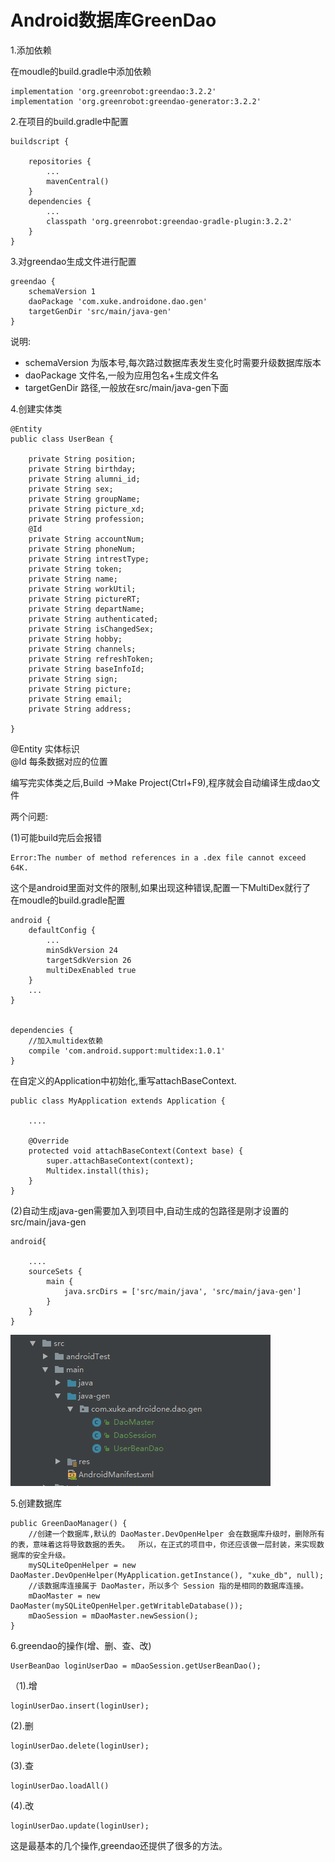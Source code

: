 # Android数据库GreenDao

1.添加依赖

在moudle的build.gradle中添加依赖

    implementation 'org.greenrobot:greendao:3.2.2'
    implementation 'org.greenrobot:greendao-generator:3.2.2'

2.在项目的build.gradle中配置  

    buildscript {

	    repositories {
	        ...
	        mavenCentral()
	    }
	    dependencies {
	        ...
	        classpath 'org.greenrobot:greendao-gradle-plugin:3.2.2'
	    }
	}

3.对greendao生成文件进行配置

    greendao {
	    schemaVersion 1
	    daoPackage 'com.xuke.androidone.dao.gen'
	    targetGenDir 'src/main/java-gen'
	}

说明:  

- schemaVersion 为版本号,每次路过数据库表发生变化时需要升级数据库版本  
- daoPackage 文件名,一般为应用包名+生成文件名  
- targetGenDir 路径,一般放在src/main/java-gen下面  

4.创建实体类

    @Entity
	public class UserBean {

	    private String position;
	    private String birthday;
	    private String alumni_id;
	    private String sex;
	    private String groupName;
	    private String picture_xd;
	    private String profession;
	    @Id
	    private String accountNum;
	    private String phoneNum;
	    private String intrestType;
	    private String token;
	    private String name;
	    private String workUtil;
	    private String pictureRT;
	    private String departName;
	    private String authenticated;
	    private String isChangedSex;
	    private String hobby;
	    private String channels;
	    private String refreshToken;
	    private String baseInfoId;
	    private String sign;
	    private String picture;
	    private String email;
	    private String address;

	}


@Entity 实体标识  
@Id 每条数据对应的位置

编写完实体类之后,Build ->Make Project(Ctrl+F9),程序就会自动编译生成dao文件

两个问题:

 (1)可能build完后会报错  

	Error:The number of method references in a .dex file cannot exceed 64K.  

  这个是android里面对文件的限制,如果出现这种错误,配置一下MultiDex就行了  
  在moudle的build.gradle配置

    android {
	    defaultConfig {
	        ...
	        minSdkVersion 24 
	        targetSdkVersion 26
	        multiDexEnabled true
	    }
	    ...
	}

	
    dependencies {
	    //加入multidex依赖
	    compile 'com.android.support:multidex:1.0.1'
	}

   在自定义的Application中初始化,重写attachBaseContext.

    public class MyApplication extends Application {
	  
		....

		@Override
		protected void attachBaseContext(Context base) {
			super.attachBaseContext(context);
			Multidex.install(this);
		}
	}

  (2)自动生成java-gen需要加入到项目中,自动生成的包路径是刚才设置的src/main/java-gen

	android{

		....
	    sourceSets {
	        main {
	            java.srcDirs = ['src/main/java', 'src/main/java-gen']
	        }
	    }
	}

![](https://raw.githubusercontent.com/xkdaq/study/master/img/greendao/img_greendao_1.png)

5.创建数据库

    public GreenDaoManager() {
        //创建一个数据库,默认的 DaoMaster.DevOpenHelper 会在数据库升级时，删除所有的表，意味着这将导致数据的丢失。  所以，在正式的项目中，你还应该做一层封装，来实现数据库的安全升级。
        mySQLiteOpenHelper = new DaoMaster.DevOpenHelper(MyApplication.getInstance(), "xuke_db", null);
        //该数据库连接属于 DaoMaster，所以多个 Session 指的是相同的数据库连接。
        mDaoMaster = new DaoMaster(mySQLiteOpenHelper.getWritableDatabase());
        mDaoSession = mDaoMaster.newSession();
    }

6.greendao的操作(增、删、查、改)

    UserBeanDao loginUserDao = mDaoSession.getUserBeanDao();

  （1).增  

    loginUserDao.insert(loginUser);    

   (2).删  

	loginUserDao.delete(loginUser); 
 
   (3).查  

    loginUserDao.loadAll()  

   (4).改

    loginUserDao.update(loginUser);

  这是最基本的几个操作,greendao还提供了很多的方法。